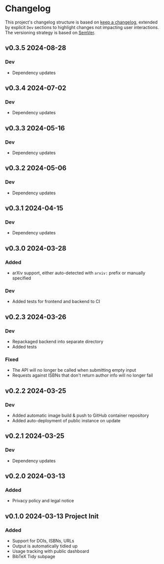 # Changelog

This project's changelog structure is based on [keep a changelog](https://keepachangelog.com/), extended by explicit `Dev` sections to highlight changes not impacting user interactions. The versioning strategy is based on [SemVer](https://semver.org/).

## v0.3.5 2024-08-28

### Dev

- Dependency updates

## v0.3.4 2024-07-02

### Dev

- Dependency updates

## v0.3.3 2024-05-16

### Dev

- Dependency updates

## v0.3.2 2024-05-06

### Dev

- Dependency updates

## v0.3.1 2024-04-15

### Dev

- Dependency updates

## v0.3.0 2024-03-28

### Added

- arXiv support, either auto-detected with `arxiv:` prefix or manually specified

### Dev

- Added tests for frontend and backend to CI

## v0.2.3 2024-03-26

### Dev

- Repackaged backend into separate directory
- Added tests

### Fixed

- The API will no longer be called when submitting empty input
- Requests against ISBNs that don't return author info will no longer fail

## v0.2.2 2024-03-25

### Dev

- Added automatic image build & push to GitHub container repository
- Added auto-deployment of public instance on update

## v0.2.1 2024-03-25

### Dev

- Dependency updates

## v0.2.0 2024-03-13

### Added

- Privacy policy and legal notice

## v0.1.0 2024-03-13 Project Init

### Added

- Support for DOIs, ISBNs, URLs
- Output is automatically tidied up
- Usage tracking with public dashboard
- BibTeX Tidy subpage
